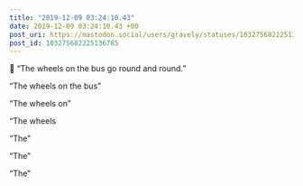 ```yaml
---
title: "2019-12-09 03:24:10.43"
date: 2019-12-09 03:24:10.43 +00
post_uri: https://mastodon.social/users/gravely/statuses/103275682225136785
post_id: 103275682225136785
---
```

🎼 “The wheels on the bus go round and round.”

“The wheels on the bus”

“The wheels on”

“The wheels

“The”

“The”

“The”



